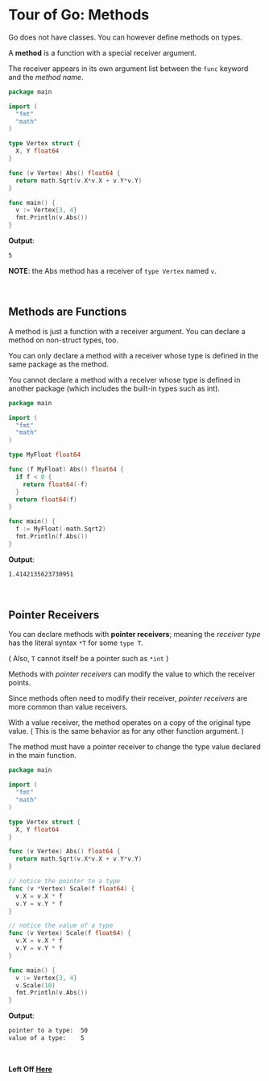 # Tour of Go: Methods

Go does not have classes. You can however define methods on types.

A **method** is a function with a special receiver argument.

The receiver appears in its own argument list between the `func` keyword and the _method name_.

```go
package main

import (
  "fmt"
  "math"
)

type Vertex struct {
  X, Y float64
}

func (v Vertex) Abs() float64 {
  return math.Sqrt(v.X*v.X + v.Y*v.Y)
}

func main() {
  v := Vertex{3, 4}
  fmt.Println(v.Abs())
}
```

**Output**:

```txt
5
```

**NOTE**: the Abs method has a receiver of `type Vertex` named `v`.

</br>

## Methods are Functions

A method is just a function with a receiver argument.
You can declare a method on non-struct types, too.

You can only declare a method with a receiver whose type is defined in the same package as the method.

You cannot declare a method with a receiver whose type is defined in another package (which includes the built-in types such as int).

```go
package main

import (
  "fmt"
  "math"
)

type MyFloat float64

func (f MyFloat) Abs() float64 {
  if f < 0 {
    return float64(-f)
  }
  return float64(f)
}

func main() {
  f := MyFloat(-math.Sqrt2)
  fmt.Println(f.Abs())
}
```

**Output**:

```txt
1.4142135623730951
```

</br>

## Pointer Receivers

You can declare methods with **pointer receivers**; meaning the _receiver type_ has the literal syntax `*T` for some `type T`.

( Also, `T` cannot itself be a pointer such as `*int` )

Methods with _pointer receivers_ can modify the value to which the receiver points.

Since methods often need to modify their receiver, _pointer receivers_ are more common than value receivers.

With a value receiver, the method operates on a copy of the original type value.
( This is the same behavior as for any other function argument. )

The method must have a pointer receiver to change the type value declared in the main function.

```go
package main

import (
  "fmt"
  "math"
)

type Vertex struct {
  X, Y float64
}

func (v Vertex) Abs() float64 {
  return math.Sqrt(v.X*v.X + v.Y*v.Y)
}

// notice the pointer to a type
func (v *Vertex) Scale(f float64) {
  v.X = v.X * f
  v.Y = v.Y * f
}

// notice the value of a type
func (v Vertex) Scale(f float64) {
  v.X = v.X * f
  v.Y = v.Y * f
}

func main() {
  v := Vertex{3, 4}
  v.Scale(10)
  fmt.Println(v.Abs())
}
```

**Output**:

```txt
pointer to a type:  50
value of a type:    5
```

</br>

**Left Off [Here](<https://tour.golang.org/methods/1>)**

